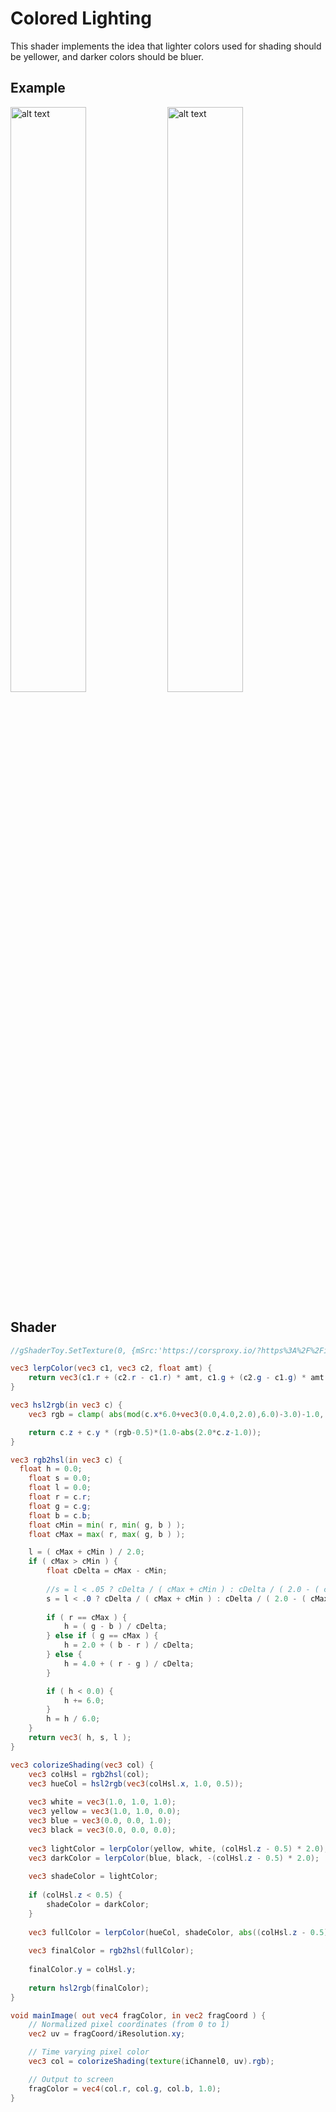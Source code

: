 # Colored Lighting

This shader implements the idea that lighter colors used for shading should be yellower, and darker colors should be bluer.

## Example

<img src="https://github.com/user-attachments/assets/08cd65f2-c4e2-4285-84c2-5bd261476fdb" alt="alt text" width="49%">
<img src="https://github.com/user-attachments/assets/1e0858cc-bb11-421c-a2e0-c2c58c581a69" alt="alt text" width="49%">

## Shader
```glsl
//gShaderToy.SetTexture(0, {mSrc:'https://corsproxy.io/?https%3A%2F%2Fi.ibb.co%2FKDg8tvX%2FNew-Piskel-1-png-2.png', mType:'texture', mID:1, mSampler:{ filter: 'mipmap', wrap: 'repeat', vflip:'true', srgb:'false', internal:'byte' }});

vec3 lerpColor(vec3 c1, vec3 c2, float amt) {
    return vec3(c1.r + (c2.r - c1.r) * amt, c1.g + (c2.g - c1.g) * amt, c1.b + (c2.b - c1.b) * amt);
}

vec3 hsl2rgb(in vec3 c) {
    vec3 rgb = clamp( abs(mod(c.x*6.0+vec3(0.0,4.0,2.0),6.0)-3.0)-1.0, 0.0, 1.0 );

    return c.z + c.y * (rgb-0.5)*(1.0-abs(2.0*c.z-1.0));
}

vec3 rgb2hsl(in vec3 c) {
  float h = 0.0;
	float s = 0.0;
	float l = 0.0;
	float r = c.r;
	float g = c.g;
	float b = c.b;
	float cMin = min( r, min( g, b ) );
	float cMax = max( r, max( g, b ) );

	l = ( cMax + cMin ) / 2.0;
	if ( cMax > cMin ) {
		float cDelta = cMax - cMin;
        
        //s = l < .05 ? cDelta / ( cMax + cMin ) : cDelta / ( 2.0 - ( cMax + cMin ) ); Original
		s = l < .0 ? cDelta / ( cMax + cMin ) : cDelta / ( 2.0 - ( cMax + cMin ) );
        
		if ( r == cMax ) {
			h = ( g - b ) / cDelta;
		} else if ( g == cMax ) {
			h = 2.0 + ( b - r ) / cDelta;
		} else {
			h = 4.0 + ( r - g ) / cDelta;
		}

		if ( h < 0.0) {
			h += 6.0;
		}
		h = h / 6.0;
	}
	return vec3( h, s, l );
}

vec3 colorizeShading(vec3 col) {
    vec3 colHsl = rgb2hsl(col);
    vec3 hueCol = hsl2rgb(vec3(colHsl.x, 1.0, 0.5));
    
    vec3 white = vec3(1.0, 1.0, 1.0);
    vec3 yellow = vec3(1.0, 1.0, 0.0);
    vec3 blue = vec3(0.0, 0.0, 1.0);
    vec3 black = vec3(0.0, 0.0, 0.0);
    
    vec3 lightColor = lerpColor(yellow, white, (colHsl.z - 0.5) * 2.0);
    vec3 darkColor = lerpColor(blue, black, -(colHsl.z - 0.5) * 2.0);
    
    vec3 shadeColor = lightColor;
    
    if (colHsl.z < 0.5) {
        shadeColor = darkColor;
    }
    
    vec3 fullColor = lerpColor(hueCol, shadeColor, abs((colHsl.z - 0.5) * 2.0));
    
    vec3 finalColor = rgb2hsl(fullColor);
    
    finalColor.y = colHsl.y;
    
    return hsl2rgb(finalColor);
}

void mainImage( out vec4 fragColor, in vec2 fragCoord ) {
    // Normalized pixel coordinates (from 0 to 1)
    vec2 uv = fragCoord/iResolution.xy;

    // Time varying pixel color
    vec3 col = colorizeShading(texture(iChannel0, uv).rgb);

    // Output to screen
    fragColor = vec4(col.r, col.g, col.b, 1.0);
}
```
